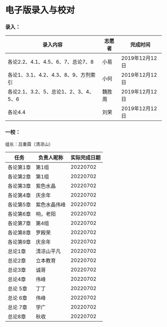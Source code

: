 # 电子版录入与校对

### 录入：

| 录入内容                              | 志愿者 | 完成时间       |
| ------------------------------------- | ------ | -------------- |
| 各论2.2、4.1、4.5、6、7、总论7、8     | 小易   | 2019年12月12日 |
| 各论1、3.1、4.2、4.3、8、9、方剂索引  | 小何   | 2019年12月12日 |
| 各论2.1、3.2、5、总论1、2、3、4、5、6 | 魏胜周 | 2019年12月12日 |
| 各论4.4                               | 刘荣   | 2019年12月12日 |

### 一校：

组长：吕重霖（清凉山）

| 任务      | 负责人昵称   | 实际完成日期 |
| --------- | ------------ | ------------ |
| 各论第1章 | 第1组        | 20220702     |
| 各论第2章 | 第1组        | 20220702     |
| 各论第3章 | 紫色水晶     | 20220702     |
| 各论第4章 | 庆余年       | 20220702     |
| 各论第5章 | 紫色水晶伟峰 | 20220702     |
| 各论第6章 | 响，老阳     | 20220702     |
| 各论第7章 | 第4组        | 20220702     |
| 各论第8章 | 罗殿荣       | 20220702     |
| 各论第9章 | 庆余年       | 20220702     |
| 总论1章   | 清凉山平凡   | 20220702     |
| 总论2章   | 立本教育     | 20220702     |
| 总论3章   | 诚哥         | 20220702     |
| 总论4章   | 伟峰         | 20220702     |
| 总论 5章  | 丁丁         | 20220702     |
| 总论 6章  | 伟峰         | 20220702     |
| 总论 7章  | 学广         | 20220702     |
| 总论8章   | 秋收         | 20220702     |